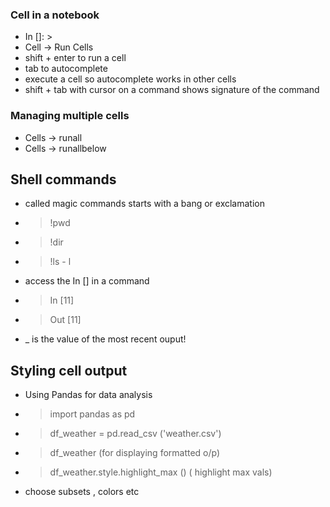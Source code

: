 ### Cell in a notebook
- In []: >
- Cell -> Run Cells
- shift + enter to run a cell
- tab to autocomplete
- execute a cell so autocomplete works in other cells
- shift + tab with cursor on a command shows signature of the command

### Managing multiple cells
- Cells -> runall
- Cells -> runallbelow

## Shell commands
- called magic commands starts with a bang or exclamation 
- > !pwd
- > !dir
- > !ls - l
- access the In [] in a command 
- > In [11]
- > Out [11]
- _ is the value of the most recent ouput! 

## Styling cell output
- Using Pandas for data analysis
- > import pandas as pd
- > df_weather = pd.read_csv ('weather.csv')
- > df_weather (for displaying formatted o/p)
- > df_weather.style.highlight_max () ( highlight max vals)
- choose subsets , colors etc

